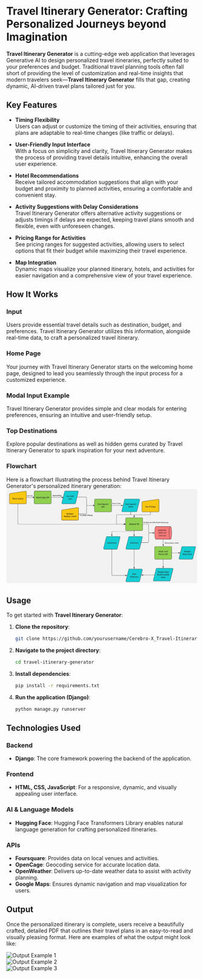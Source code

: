 # Travel Itinerary Generator: Crafting Personalized Journeys beyond Imagination

**Travel Itinerary Generator** is a cutting-edge web application that leverages Generative AI to design personalized travel itineraries, perfectly suited to your preferences and budget. Traditional travel planning tools often fall short of providing the level of customization and real-time insights that modern travelers seek—**Travel Itinerary Generator** fills that gap, creating dynamic, AI-driven travel plans tailored just for you.

## Key Features

- **Timing Flexibility**  
  Users can adjust or customize the timing of their activities, ensuring that plans are adaptable to real-time changes (like traffic or delays).  

- **User-Friendly Input Interface**  
  With a focus on simplicity and clarity, Travel Itinerary Generator makes the process of providing travel details intuitive, enhancing the overall user experience.  

- **Hotel Recommendations**  
  Receive tailored accommodation suggestions that align with your budget and proximity to planned activities, ensuring a comfortable and convenient stay.  

- **Activity Suggestions with Delay Considerations**  
  Travel Itinerary Generator offers alternative activity suggestions or adjusts timings if delays are expected, keeping travel plans smooth and flexible, even with unforeseen changes.  

- **Pricing Range for Activities**  
  See pricing ranges for suggested activities, allowing users to select options that fit their budget while maximizing their travel experience.  

- **Map Integration**  
  Dynamic maps visualize your planned itinerary, hotels, and activities for easier navigation and a comprehensive view of your travel experience.  

## How It Works

### Input
Users provide essential travel details such as destination, budget, and preferences. Travel Itinerary Generator utilizes this information, alongside real-time data, to craft a personalized travel itinerary.

### Home Page
Your journey with Travel Itinerary Generator starts on the welcoming home page, designed to lead you seamlessly through the input process for a customized experience.

### Modal Input Example
Travel Itinerary Generator provides simple and clear modals for entering preferences, ensuring an intuitive and user-friendly setup.

### Top Destinations
Explore popular destinations as well as hidden gems curated by Travel Itinerary Generator to spark inspiration for your next adventure.

### Flowchart
Here is a flowchart illustrating the process behind Travel Itinerary Generator's personalized itinerary generation:  
![Flowchart](assets/flowchart.jpg)

## Usage

To get started with **Travel Itinerary Generator**:

1. **Clone the repository**:
   ```bash
   git clone https://github.com/yourusername/Cerebro-X_Travel-Itinerary-Generator_oneAPI_hack_kpr.git
   ```
2. **Navigate to the project directory**:
   ```bash
   cd travel-itinerary-generator
   ```
3. **Install dependencies**:
   ```bash
   pip install -r requirements.txt
   ```
4. **Run the application (Django)**:
   ```bash
   python manage.py runserver
   ```

## Technologies Used

### Backend
- **Django**: The core framework powering the backend of the application.

### Frontend
- **HTML, CSS, JavaScript**: For a responsive, dynamic, and visually appealing user interface.

### AI & Language Models
- **Hugging Face**: Hugging Face Transformers Library enables natural language generation for crafting personalized itineraries.

### APIs
- **Foursquare**: Provides data on local venues and activities.
- **OpenCage**: Geocoding service for accurate location data.
- **OpenWeather**: Delivers up-to-date weather data to assist with activity planning.
- **Google Maps**: Ensures dynamic navigation and map visualization for users.

## Output

Once the personalized itinerary is complete, users receive a beautifully crafted, detailed PDF that outlines their travel plans in an easy-to-read and visually pleasing format. Here are examples of what the output might look like:

![Output Example 1](assets/output_1.jpeg)  
![Output Example 2](assets/output_2.jpeg)  
![Output Example 3](assets/output_3.jpeg)  
